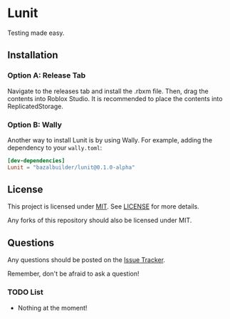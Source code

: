 # Lunit
Testing made easy.

## Installation
### Option A: Release Tab
Navigate to the releases tab and install the .rbxm file. Then, drag the contents into Roblox Studio. It is recommended to place the contents into ReplicatedStorage.

### Option B: Wally
Another way to install Lunit is by using Wally. For example, adding the dependency to your `wally.toml`:
```toml
[dev-dependencies]
Lunit = "bazalbuilder/lunit@0.1.0-alpha"
```

## License
This project is licensed under [MIT](http://opensource.org/licenses/MIT). See [LICENSE](LICENSE) for more details.

Any forks of this repository should also be licensed under MIT.

## Questions
Any questions should be posted on the [Issue Tracker](https://github.com/Bazalbuilder/Lunit/issues).

Remember, don't be afraid to ask a question!

### TODO List
* Nothing at the moment!